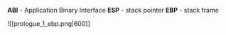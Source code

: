 **ABI** - Application Binary Interface
**ESP** - stack pointer
**EBP** - stack frame

![[prologue_1_ebp.png|600]]

